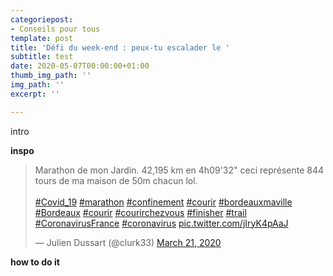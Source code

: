 ```yaml
---
categoriepost:
- Conseils pour tous
template: post
title: 'Défi du week-end : peux-tu escalader le '
subtitle: test
date: 2020-05-07T00:00:00+01:00
thumb_img_path: ''
img_path: ''
excerpt: ''

---
```

intro

**inspo**

<blockquote class="twitter-tweet"><p lang="fr" dir="ltr">Marathon de mon Jardin. 42,195 km en 4h09&#39;32&quot; ceci représente 844 tours de ma maison de 50m chacun lol. <br><br> <a href="https://twitter.com/hashtag/Covid_19?src=hash&amp;ref_src=twsrc%5Etfw">#Covid_19</a> <a href="https://twitter.com/hashtag/marathon?src=hash&amp;ref_src=twsrc%5Etfw">#marathon</a> <a href="https://twitter.com/hashtag/confinement?src=hash&amp;ref_src=twsrc%5Etfw">#confinement</a> <a href="https://twitter.com/hashtag/courir?src=hash&amp;ref_src=twsrc%5Etfw">#courir</a> <a href="https://twitter.com/hashtag/bordeauxmaville?src=hash&amp;ref_src=twsrc%5Etfw">#bordeauxmaville</a> <a href="https://twitter.com/hashtag/Bordeaux?src=hash&amp;ref_src=twsrc%5Etfw">#Bordeaux</a> <a href="https://twitter.com/hashtag/courir?src=hash&amp;ref_src=twsrc%5Etfw">#courir</a> <a href="https://twitter.com/hashtag/courirchezvous?src=hash&amp;ref_src=twsrc%5Etfw">#courirchezvous</a> <a href="https://twitter.com/hashtag/finisher?src=hash&amp;ref_src=twsrc%5Etfw">#finisher</a> <a href="https://twitter.com/hashtag/trail?src=hash&amp;ref_src=twsrc%5Etfw">#trail</a> <a href="https://twitter.com/hashtag/CoronavirusFrance?src=hash&amp;ref_src=twsrc%5Etfw">#CoronavirusFrance</a> <a href="https://twitter.com/hashtag/coronavirus?src=hash&amp;ref_src=twsrc%5Etfw">#coronavirus</a> <a href="https://t.co/jIryK4pAaJ">pic.twitter.com/jIryK4pAaJ</a></p>&mdash; Julien Dussart (@clurk33) <a href="https://twitter.com/clurk33/status/1241387180452458497?ref_src=twsrc%5Etfw">March 21, 2020</a></blockquote> <script async src="https://platform.twitter.com/widgets.js" charset="utf-8"></script>

**how to do it**